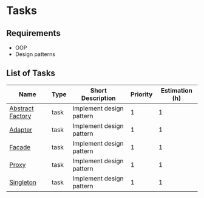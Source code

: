 # Tasks

## Requirements

* OOP
* Design patterns

## List of Tasks

| Name                                             | Type | Short Description        | Priority | Estimation (h) |
| ------------------------------------------------ | ---- | ------------------------ | -------- | -------------- |
| [Abstract Factory](./abstract-factory/readme.md) | task | Implement design pattern | 1        | 1              |
| [Adapter](./adapter/readme.md)                   | task | Implement design pattern | 1        | 1              |
| [Facade](./facade/readme.md)                     | task | Implement design pattern | 1        | 1              |
| [Proxy](./proxy/readme.md)                       | task | Implement design pattern | 1        | 1              |
| [Singleton](./singleton/readme.md)               | task | Implement design pattern | 1        | 1              |
